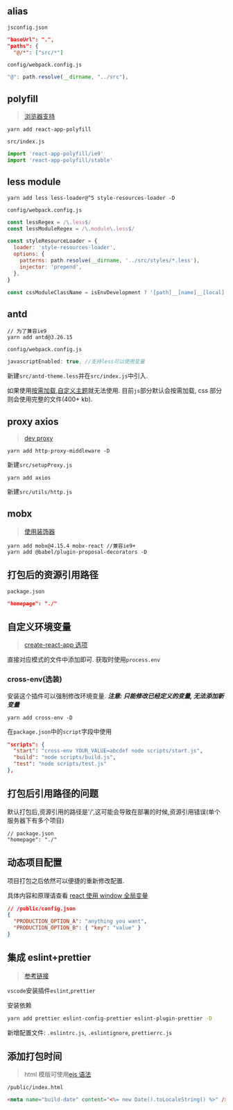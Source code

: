 ## alias

`jsconfig.json`

```json
"baseUrl": ".",
"paths": {
  "@/*": ["src/*"]
```

`config/webpack.config.js`

```js
"@": path.resolve(__dirname, "../src"),
```

## polyfill

> [浏览器支持](https://create-react-app.dev/docs/supported-browsers-features/#supported-language-features)

```
yarn add react-app-polyfill
```

`src/index.js`

```js
import 'react-app-polyfill/ie9'
import 'react-app-polyfill/stable'
```

## less module

```
yarn add less less-loader@^5 style-resources-loader -D
```

`config/webpack.config.js`

```js
const lessRegex = /\.less$/
const lessModuleRegex = /\.module\.less$/

const styleResourceLoader = {
  loader: 'style-resources-loader',
  options: {
    patterns: path.resolve(__dirname, '../src/styles/*.less'),
    injector: 'prepend',
  },
}

const cssModuleClassName = isEnvDevelopment ? '[path]__[name]__[local]' : '[hash:base64:10]'
```

## antd

```
// 为了兼容ie9
yarn add antd@3.26.15
```

`config/webpack.config.js`

```js
javascriptEnabled: true, //支持less可以使用变量
```

新建`src/antd-theme.less`并在`src/index.js`中引入.

如果使用[按需加载](https://3x.ant.design/docs/react/introduce-cn#%E6%8C%89%E9%9C%80%E5%8A%A0%E8%BD%BD),[自定义主题](https://3x.ant.design/docs/react/customize-theme-cn#%E5%9C%A8-create-react-app-%E4%B8%AD%E5%AE%9A%E5%88%B6%E4%B8%BB%E9%A2%98)就无法使用. 目前`js`部分默认会按需加载, css 部分则会使用完整的文件(400+ kb).

## proxy axios

> [dev proxy](https://create-react-app.dev/docs/proxying-api-requests-in-development/#configuring-the-proxy-manually)

```
yarn add http-proxy-middleware -D
```

新建`src/setupProxy.js`

```
yarn add axios
```

新建`src/utils/http.js`

## mobx

> [使用装饰器](https://mobx.js.org/best/decorators.html#enabling-decorator-syntax)

```
yarn add mobx@4.15.4 mobx-react //兼容ie9+
yarn add @babel/plugin-proposal-decorators -D
```

## 打包后的资源引用路径

`package.json`

```json
"homepage": "./"
```

## 自定义环境变量

> [create-react-app 选项](https://create-react-app.dev/docs/adding-custom-environment-variables)

直接对应模式的文件中添加即可. 获取时使用`process.env`

### cross-env(选装)

安装这个插件可以强制修改环境变量. **_注意: 只能修改已经定义的变量, 无法添加新变量_**

```
yarn add cross-env -D
```

在`package.json`中的`script`字段中使用

```json
"scripts": {
  "start": "cross-env YOUR_VALUE=abcdef node scripts/start.js",
  "build": "node scripts/build.js",
  "test": "node scripts/test.js"
},
```

## 打包后引用路径的问题

默认打包后,资源引用的路径是'/',这可能会导致在部署的时候,资源引用错误(单个服务器下有多个项目)

```
// package.json
"homepage": "./"
```

## 动态项目配置

项目打包之后依然可以便捷的重新修改配置.

具体内容和原理请查看 [react 使用 window 全局变量](https://darcrandex.github.io/src/posts/react-use-global-variables.html)

```json
// /public/config.json
{
  "PRODUCTION_OPTION_A": "anything you want",
  "PRODUCTION_OPTION_B": { "key": "value" }
}
```

## 集成 eslint+prettier

> [参考链接](https://segmentfault.com/a/1190000022110632)

`vscode`安装插件`eslint`,`prettier`

安装依赖

```sh
yarn add prettier eslint-config-prettier eslint-plugin-prettier -D
```

新增配置文件: `.eslintrc.js`, `.eslintignore`, `prettierrc.js`

## 添加打包时间

> html 模版可使用[ejs 语法](https://ejs.bootcss.com/#about)

`/public/index.html`

```html
<meta name="build-date" content="<%= new Date().toLocaleString() %>" />
```
